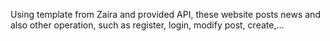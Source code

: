 Using template from Zaira and provided API, these website posts news and also other operation, such as register, login, modify post, create,...
